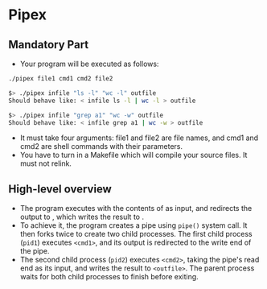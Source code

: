 # Pipex

## Mandatory Part

- Your program will be executed as follows:
```bash
./pipex file1 cmd1 cmd2 file2

$> ./pipex infile "ls -l" "wc -l" outfile
Should behave like: < infile ls -l | wc -l > outfile

$> ./pipex infile "grep a1" "wc -w" outfile
Should behave like: < infile grep a1 | wc -w > outfile
```
- It must take four arguments: file1 and file2 are file names, and cmd1  and cmd2 are shell commands with their parameters.
- You have to turn in a Makefile which will compile your source files. It must not relink.

## High-level overview

- The program executes <cmd1> with the contents of <infile> as input, and redirects the output to <cmd2>, which writes the result to <outfile>.
- To achieve it, the program creates a pipe using `pipe()` system call. It then forks twice to create two child processes. The first child process (`pid1`) executes `<cmd1>`, and its output is redirected to the write end of the pipe.
- The second child process (`pid2`) executes `<cmd2>`, taking the pipe's read end as its input, and writes the result to `<outfile>`. The parent process waits for both child processes to finish before exiting.

